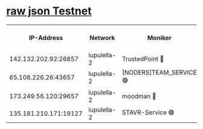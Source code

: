 [raw json Testnet](https://rpc-check.jaclalt.stavr.tech/jaclalt/rpc-jaclalt-result.json)
=

<table><tr><th>IP-Address</th><th>Network</th><th>Moniker</th><th>Latest Block Height</th><th>Earliest Block Height</th><th>Catching Up</th><th>Tx Index</th><th>Voting Power</th><th>Scan Time</th></tr><tr><td>142.132.202.92:26857</td><td>lupulella-2</td><td>TrustedPoint 🔴</td><td>6689024</td><td>6282001</td><td>False</td><td>off</td><td>5</td><td>2024-02-16T04:25:37.125534471UTC</td></tr><tr><td>65.108.226.26:43657</td><td>lupulella-2</td><td>[NODERS]TEAM_SERVICE 🟢</td><td>6689024</td><td>6282001</td><td>False</td><td>on</td><td>0</td><td>2024-02-16T04:25:37.613927377UTC</td></tr><tr><td>173.249.56.120:29657</td><td>lupulella-2</td><td>moodman 🔴</td><td>6689024</td><td>6589024</td><td>False</td><td>off</td><td>940134</td><td>2024-02-16T04:25:36.843897731UTC</td></tr><tr><td>135.181.210.171:19127</td><td>lupulella-2</td><td>STAVR-Service 🟢</td><td>6689023</td><td>6686001</td><td>False</td><td>on</td><td>0</td><td>2024-02-16T04:25:28.350862864UTC</td></tr></table>
